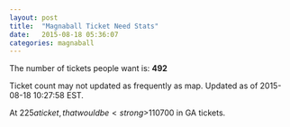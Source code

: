 ```yaml
---
layout: post
title:  "Magnaball Ticket Need Stats"
date:   2015-08-18 05:36:07
categories: magnaball
---
```


The number of tickets people want is: <strong>492</strong>

Ticket count may not updated as frequently as map. Updated as of 2015-08-18 10:27:58 EST.

At $225 a ticket, that would be <strong>$110700</strong> in GA tickets.